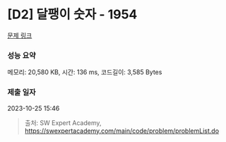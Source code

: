 # [D2] 달팽이 숫자 - 1954 

[문제 링크](https://swexpertacademy.com/main/code/problem/problemDetail.do?contestProbId=AV5PobmqAPoDFAUq) 

### 성능 요약

메모리: 20,580 KB, 시간: 136 ms, 코드길이: 3,585 Bytes

### 제출 일자

2023-10-25 15:46



> 출처: SW Expert Academy, https://swexpertacademy.com/main/code/problem/problemList.do